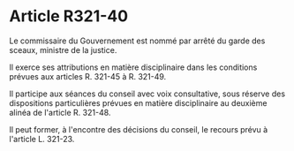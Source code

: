 # Article R321-40

Le commissaire du Gouvernement est nommé par arrêté du garde des sceaux, ministre de la justice.

Il exerce ses attributions en matière disciplinaire dans les conditions prévues aux articles R. 321-45 à R. 321-49.

Il participe aux séances du conseil avec voix consultative, sous réserve des dispositions particulières prévues en matière disciplinaire au deuxième alinéa de l'article R. 321-48.

Il peut former, à l'encontre des décisions du conseil, le recours prévu à l'article L. 321-23.
